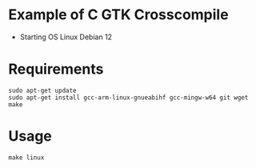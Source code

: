 # Example of C GTK Crosscompile
* Starting OS Linux Debian 12

# Requirements
```
sudo apt-get update
sudo apt-get install gcc-arm-linux-gnueabihf gcc-mingw-w64 git wget make 
```

# Usage
```
make linux 
```
